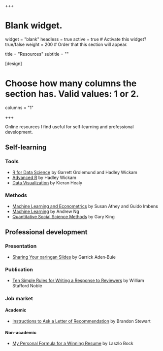 +++
# Blank widget.
widget = "blank"
headless = true
active = true  # Activate this widget? true/false
weight = 200  # Order that this section will appear.

title = "Resources"
subtitle = ""

[design]
  # Choose how many columns the section has. Valid values: 1 or 2.
  columns = "1"

+++

Online resources I find useful for self-learning and professional development.

## **Self-learning**

### Tools

- [R for Data Science](https://r4ds.had.co.nz/) by Garrett Grolemund and Hadley Wickam 
- [Advanced R](https://adv-r.hadley.nz/) by Hadley Wickam 
- [Data Visualization](https://socviz.co/) by Kieran Healy 

### Methods

- [Machine Learning and Econometrics](https://www.aeaweb.org/conference/cont-ed/2018-webcasts) by Susan Athey and Guido Imbens
- [Machine Learning](https://www.coursera.org/courses?query=machine%20learning%20andrew%20ng) by Andrew Ng 
- [Quantitative Social Science Methods](https://www.youtube.com/playlist?list=PLmpS1iNDaUFtat0QiqXZhlsAgseWtJ1Kk) by Gary King 

## **Professional development**

### Presentation 

- [Sharing Your xaringan Slides](https://www.garrickadenbuie.com/blog/sharing-xaringan-slides/) by Garrick Aden‑Buie

### Publication

- [Ten Simple Rules for Writing a Response to Reviewers](https://journals.plos.org/ploscompbiol/article?id=10.1371/journal.pcbi.1005730) by William Stafford Noble

### Job market

#### Academic

- [Instructions to Ask a Letter of Recommendation](https://scholar.princeton.edu/bstewart/recommendation) by Brandon Stewart

#### Non-academic

- [My Personal Formula for a Winning Resume](https://www.linkedin.com/pulse/20140929001534-24454816-my-personal-formula-for-a-better-resume/) by Laszlo Bock 
